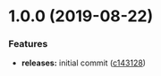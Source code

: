 <a name="1.0.0"></a>
# 1.0.0 (2019-08-22)


### Features

* **releases:** initial commit ([c143128](https://github.com/hypeJunction/hypeApi/commit/c143128))



